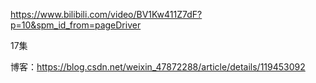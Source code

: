 https://www.bilibili.com/video/BV1Kw411Z7dF?p=10&spm_id_from=pageDriver

17集



博客：https://blog.csdn.net/weixin_47872288/article/details/119453092

